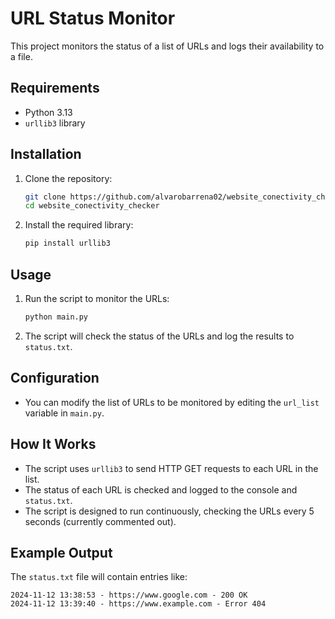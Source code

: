 # URL Status Monitor

This project monitors the status of a list of URLs and logs their availability to a file.

## Requirements

- Python 3.13
- `urllib3` library

## Installation

1. Clone the repository:
    ```sh
    git clone https://github.com/alvarobarrena02/website_conectivity_checker.git
    cd website_conectivity_checker
    ```

2. Install the required library:
    ```sh
    pip install urllib3
    ```

## Usage

1. Run the script to monitor the URLs:
    ```sh
    python main.py
    ```

2. The script will check the status of the URLs and log the results to `status.txt`.

## Configuration

- You can modify the list of URLs to be monitored by editing the `url_list` variable in `main.py`.

## How It Works

- The script uses `urllib3` to send HTTP GET requests to each URL in the list.
- The status of each URL is checked and logged to the console and `status.txt`.
- The script is designed to run continuously, checking the URLs every 5 seconds (currently commented out).

## Example Output

The `status.txt` file will contain entries like:
```
2024-11-12 13:38:53 - https://www.google.com - 200 OK
2024-11-12 13:39:40 - https://www.example.com - Error 404
```